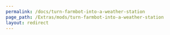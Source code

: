 ```yaml
---
permalink: /docs/turn-farmbot-into-a-weather-station
page_path: /Extras/mods/turn-farmbot-into-a-weather-station
layout: redirect
---
```

